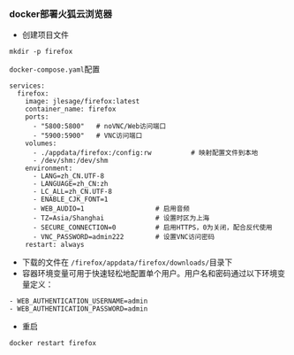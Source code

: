 ### docker部署火狐云浏览器
- 创建项目文件
```
mkdir -p firefox
```
`docker-compose.yaml`配置

```
services:
  firefox:
    image: jlesage/firefox:latest
    container_name: firefox
    ports:
      - "5800:5800"   # noVNC/Web访问端口
      - "5900:5900"   # VNC访问端口
    volumes:
      - ./appdata/firefox:/config:rw          # 映射配置文件到本地
      - /dev/shm:/dev/shm
    environment:
      - LANG=zh_CN.UTF-8
      - LANGUAGE=zh_CN:zh
      - LC_ALL=zh_CN.UTF-8
      - ENABLE_CJK_FONT=1
      - WEB_AUDIO=1                  # 启用音频
      - TZ=Asia/Shanghai             # 设置时区为上海
      - SECURE_CONNECTION=0          # 启用HTTPS，0为关闭，配合反代使用
      - VNC_PASSWORD=admin222        # 设置VNC访问密码
    restart: always
```
- 下载的文件在 `/firefox/appdata/firefox/downloads/`目录下
- 容器环境变量可用于快速轻松地配置单个用户。用户名和密码通过以下环境变量定义：
```
- WEB_AUTHENTICATION_USERNAME=admin
- WEB_AUTHENTICATION_PASSWORD=admin
```

- 重启
```
docker restart firefox
```
